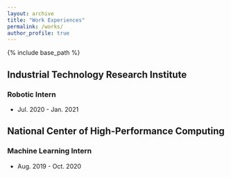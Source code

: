 ```yaml
---
layout: archive
title: "Work Experiences"
permalink: /works/
author_profile: true
---
```


{% include base_path %}

## Industrial Technology Research Institute  
### Robotic Intern
* Jul. 2020 - Jan. 2021  

## National Center of High-Performance Computing   
### Machine Learning Intern
* Aug. 2019 - Oct. 2020     


<!-- TODO: photo & Video & Github Links. -->

<!-- ![Denmark group photo](https://i.imgur.com/KZe9UuU.jpg) -->

